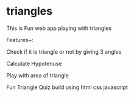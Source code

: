 # triangles
This is Fun web  app playing with triangles

Features~:

Check if it is triangle or not by giving 3 angles

Calculate Hypotenuse

Play with area of triangle

Fun Triangle Quiz 
build using html css javascript
